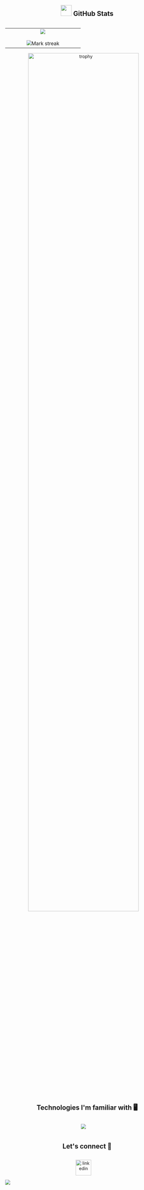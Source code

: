 <!--
**bfarahdel/bfarahdel** is a ✨ _special_ ✨ repository because its `README.md` (this file) appears on your GitHub profile.

Here are some ideas to get you begined:

- 🔭 I’m currently working on ...
- 🌱 I’m currently learning ...
- 👯 I’m looking to collaborate on ...
- 🤔 I’m looking for help with ...
- 💬 Ask me about ...
- 📫 How to reach me: ...
- 😄 Pronouns: ...
- ⚡ Fun fact: ...
-->

<div id="user-content-toc">

<!--- stats & Trophy (begin) -->
<div id="user-content-toc">
  <ul align="center">
    <summary><h2 style="display: inline-block"><img src="https://media.giphy.com/media/iY8CRBdQXODJSCERIr/giphy.gif" width="35"> GitHub Stats</h2></summary>
  </ul>
</div>
<p align="center">
  <!--- stats (begin) -->
<table align="center">
<tr border="none">
<td width="50%" align="center">
  <img  align="center"  src="https://github-readme-stats.vercel.app/api?username=bfarahdel&theme=dark&show_icons=true&count_private=true" />
  <br></br>
  <img  title="GitHub Stats" alt="Mark streak" src="https://github-readme-streak-stats.herokuapp.com/?user=bfarahdel&theme=tokyonight&hide_border=false" /> 
</td>
</tr>
</table>
<!--- stats (end) -->

<!--- trophy (begin) -->
<div align=center>
  <a href="https://github.com/ryo-ma/github-profile-trophy" title="Go to Source">
      <img align="center" width=84% src="https://github-profile-trophy.vercel.app/?username=bfarahdel&theme=radical&row=1&column=7&margin-h=15&margin-w=5&no-bg=true" alt="trophy" />
    </a>
</div>
<!--- trophy (end) -->

<!--skills (technologies)-->
<br></br>
<div id="user-content-toc">
  <ul align="center">
    <summary><h2 style="display: inline-block">Technologies I'm familiar with 🖥</h2></summary>
  </ul>
</div>
<!--tech stack icons-->
<p align="center">
  <a href="https://skillicons.dev">
    <img src="https://skillicons.dev/icons?i=python,react,docker,linux,arduino,raspberrypi,django,flask,html,css,blender,matlab,git,github,vscode&perline=12" />
  </a>

<!-- connect with me -->
<div id="user-content-toc">
  <ul align="center">
    <summary><h2 style="display: inline-block">Let's connect 🤝</h2></summary>
  </ul>
</div>

<!--icons and links-->
<p align="center">
<a href="https://www.linkedin.com/in/britny-farahdel/" target="blank"><img align="center" src="https://user-images.githubusercontent.com/88904952/234979284-68c11d7f-1acc-4f0c-ac78-044e1037d7b0.png" alt="linkedin" height="50" width="50" /></a>
</p>

<!--horizontal divider(gradient)-->
<img src="https://user-images.githubusercontent.com/73097560/115834477-dbab4500-a447-11eb-908a-139a6edaec5c.gif">

